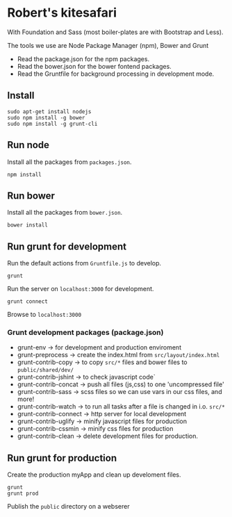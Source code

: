 # Robert's kitesafari 

With Foundation and Sass (most boiler-plates are with Bootstrap and Less).

The tools we use are Node Package Manager (npm), Bower and Grunt

* Read the package.json for the npm packages.
* Read the bower.json for the bower fontend packages. 
* Read the Gruntfile for background processing in development mode.

## Install 

    sudo apt-get install nodejs
    sudo npm install -g bower
    sudo npm install -g grunt-cli

## Run node

Install all the packages from `packages.json`.

    npm install

## Run bower

Install all the packages from `bower.json`.

    bower install

## Run grunt for development

Run the default actions from `Gruntfile.js` to develop.

    grunt

Run the server on `localhost:3000` for development.

    grunt connect

Browse to `localhost:3000` 

### Grunt development packages (package.json)

* grunt-env -> for development and production enviroment
* grunt-preprocess -> create the index.html from `src/layout/index.html`
* grunt-contrib-copy -> to copy `src/*` files and bower files to `public/shared/dev/`
* grunt-contrib-jshint -> to check javascript code`
* grunt-contrib-concat -> push all files (js,css) to one 'uncompressed file'
* grunt-contrib-sass -> scss files so we can use vars in our css files, and more!
* grunt-contrib-watch -> to run all tasks after a file is changed in i.o. `src/*`
* grunt-contrib-connect -> http server for local development
* grunt-contrib-uglify -> minify javascript files for production
* grunt-contrib-cssmin -> minify css files for production
* grunt-contrib-clean -> delete development files for production.

## Run grunt for production

Create the production myApp and clean up develoment files.

    grunt
    grunt prod

Publish the `public` directory on a webserer



